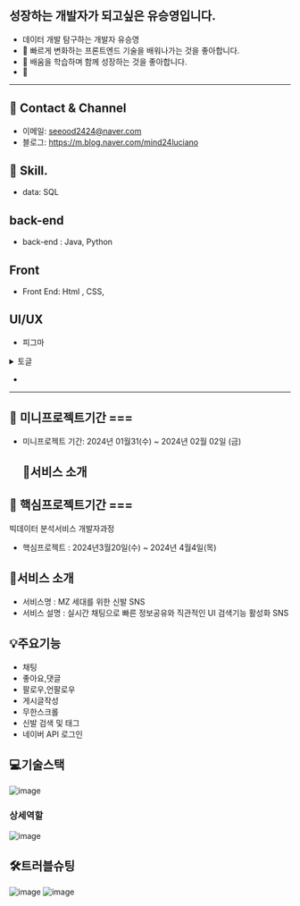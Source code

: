 ## 성장하는 개발자가 되고싶은  유승영입니다.
 
-   데이터 개발 탐구하는 개발자 유승영
-  🔭 빠르게 변화하는 프론트엔드 기술을 배워나가는 것을 좋아합니다.
-  👯 배움을 학습하며 함께 성장하는 것을 좋아합니다.
-  👀 
***
## 🐲 Contact & Channel
- 이메일: seeood2424@naver.com
- 블로그: https://m.blog.naver.com/mind24luciano

## 🙂 Skill.
- data:  SQL

## back-end 
- back-end : Java, Python
## Front
- Front End:  Html , CSS,
## UI/UX
- 피그마



<details>
  <summary>토글</summary>
  내용을 여기에 작성합ㄴ
 ㄴㄴ
 ㄴ
 ㄴ
 ㄴ
 ㄴ
 ㄴ
</details>


- 
***
## 📅 미니프로젝트기간 ===
- 미니프로젝트 기간:  2024년 01월31(수) ~ 2024년 02월 02일 (금)

  ## 🌟서비스 소개 





## 📅 핵심프로젝트기간 ===
빅데이터 분석서비스 개발자과정
-  핵심프로젝트 : 2024년3월20일(수) ~ 2024년 4월4일(목)

  ## 🌟서비스 소개 
- 서비스명 : MZ 세대를 위한 신발 SNS  
- 서비스 설명 : 실시간 채팅으로 빠른 정보공유와 직관적인 UI 검색기능 활성화 SNS 

## 💡주요기능 
-  채팅
-  좋아요,댓글
-  팔로우,언팔로우
-  게시글작성
-  무한스크롤
-  신발 검색 및 태그
-  네이버 API 로그인

## 💻기술스택
![image](https://github.com/2023-SMHRD-KDT-AI-16/Shoekream/assets/157657703/fbb90356-2a0a-4776-b2ec-382f11a39143)


### 상세역할

![image](https://github.com/2023-SMHRD-KDT-AI-16/Shoekream/assets/157657703/1315c8aa-b820-4135-9aa4-a79c09e4852d)



## 🛠️트러블슈팅

![image](https://github.com/2023-SMHRD-KDT-AI-16/Shoekream/assets/157657703/5ca02c88-c98d-41e7-b330-d8df5683a437)
![image](https://github.com/2023-SMHRD-KDT-AI-16/Shoekream/assets/157657703/0ecb92b7-cb5b-4277-ae55-5d2920066c92)
